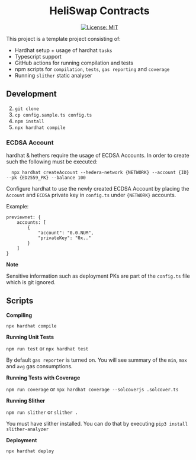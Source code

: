 <div align="center">

# HeliSwap Contracts

[![License: MIT](https://img.shields.io/badge/License-MIT-yellow.svg)](https://opensource.org/licenses/MIT)

</div>

This project is a template project consisting of:
- Hardhat setup + usage of hardhat `tasks`
- Typescript support
- GitHub actions for running compilation and tests 
- npm scripts for `compilation`, `tests`, `gas reporting` and `coverage`
- Running `slither` static analyser

## Development

2. `git clone`
3. `cp config.sample.ts config.ts`
4. `npm install`
5. `npx hardhat compile`

### ECDSA Account

hardhat & hethers require the usage of ECDSA Accounts. In order to create such the following must be executed:
```
  npx hardhat createAccount --hedera-network {NETWORK} --account {ID} --pk {ED2559_PK} --balance 100
```
Configure hardhat to use the newly created ECDSA Account by placing the `Account` and `ECDSA` private key in 
`config.ts` under `{NETWORK}` accounts.

Example:
```
previewnet: {
    accounts: [
        {
            "account": "0.0.NUM",
            "privateKey": "0x.."
        }
    ]
}
```

**Note**

Sensitive information such as deployment PKs are part of the `config.ts` file which is git ignored. 

## Scripts

**Compiling**

`npx hardhat compile`

**Running Unit Tests**

`npm run test` or `npx hardhat test`

By default `gas reporter` is turned on. You will see summary of the `min`, `max` and `avg` gas consumptions.

**Running Tests with Coverage**

`npm run coverage` or `npx hardhat coverage --solcoverjs .solcover.ts`

**Running Slither**

`npm run slither` or `slither .`

You must have slither installed. You can do that by executing `pip3 install slither-analyzer`

**Deployment**

`npx hardhat deploy`